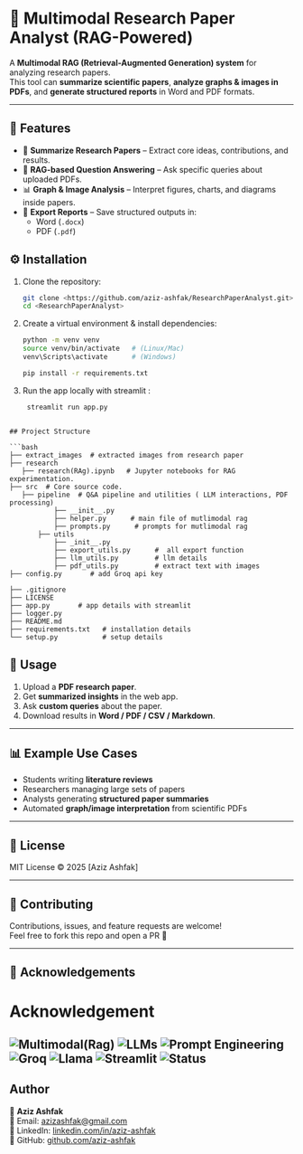 # 📑 Multimodal Research Paper Analyst (RAG-Powered)

A **Multimodal RAG (Retrieval-Augmented Generation) system** for analyzing research papers.  
This tool can **summarize scientific papers**, **analyze graphs & images in PDFs**, and **generate structured reports** in Word and PDF formats.

---

## 🚀 Features
- 📄 **Summarize Research Papers** – Extract core ideas, contributions, and results.
- 🧠 **RAG-based Question Answering** – Ask specific queries about uploaded PDFs.
- 📊 **Graph & Image Analysis** – Interpret figures, charts, and diagrams inside papers.
- 📝 **Export Reports** – Save structured outputs in:
  - Word (`.docx`)
  - PDF (`.pdf`)

## ⚙️ Installation

1. Clone the repository:
   ```bash
   git clone <https://github.com/aziz-ashfak/ResearchPaperAnalyst.git>
   cd <ResearchPaperAnalyst>
   ```

2. Create a virtual environment & install dependencies:
   ```bash
   python -m venv venv
   source venv/bin/activate   # (Linux/Mac)
   venv\Scripts\activate      # (Windows)

   pip install -r requirements.txt
   ```
3. Run the app locally with streamlit :
   ```bash
    streamlit run app.py
 ```

## Project Structure

```bash
├── extract_images  # extracted images from research paper 
├── research 
    ├── research(RAg).ipynb   # Jupyter notebooks for RAG experimentation.
├── src  # Core source code.
    ├── pipeline  # Q&A pipeline and utilities ( LLM interactions, PDF processing)
            ├── __init__.py 
            ├── helper.py      # main file of mutlimodal rag
            ├── prompts.py      # prompts for mutlimodal rag
        ├── utils
            ├── _init__.py
            ├── export_utils.py      #  all export function
            ├── llm_utils.py         # llm details
            ├── pdf_utils.py         # extract text with images
├── config.py       # add Groq api key

├── .gitignore             
├── LICENSE                                
├── app.py       # app details with streamlit 
├── logger.py 
├── README.md          
├── requirements.txt   # installation details   
└── setup.py           # setup details
```

## 🎯 Usage
1. Upload a **PDF research paper**.   
2. Get **summarized insights** in the web app.  
3. Ask **custom queries** about the paper.  
4. Download results in **Word / PDF / CSV / Markdown**.

---

## 📊 Example Use Cases
- Students writing **literature reviews**  
- Researchers managing large sets of papers  
- Analysts generating **structured paper summaries**  
- Automated **graph/image interpretation** from scientific PDFs  

---

## 📜 License
MIT License © 2025 [Aziz Ashfak]

---

## 🤝 Contributing
Contributions, issues, and feature requests are welcome!  
Feel free to fork this repo and open a PR 🚀

---

## 🌟 Acknowledgements
# Acknowledgement 
![Multimodal(Rag)](https://img.shields.io/badge/Multimodal%2BRAG-blue) 
![LLMs](https://img.shields.io/badge/LLMs%20-orange)
![Prompt Engineering](https://img.shields.io/badge/Prompt%20Engineering-red)
![Groq](https://img.shields.io/badge/Groq%20-Llama-blue)
![Llama](https://img.shields.io/badge/Paper%20-Analysis-blue)
![Streamlit](https://img.shields.io/badge/Streamlit%20App-orange)
![Status](https://img.shields.io/badge/Status-Active-brightgreen)
---
 
## Author

👤 **Aziz Ashfak**  
📧 Email: [azizashfak@gmail.com](mailto:azizashfak@gmail.com)  
🔗 LinkedIn: [linkedin.com/in/aziz-ashfak](https://www.linkedin.com/in/aziz-ashfak/)  
🐙 GitHub: [github.com/aziz-ashfak](https://github.com/aziz-ashfak/) 